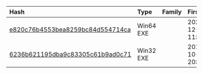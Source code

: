 |Hash|Type|Family|First_Seen|Name|
|:--|:--|:--|:--|:--|
|[e820c76b4553bea8259bc84d554714ca](https://www.virustotal.com/gui/file/e820c76b4553bea8259bc84d554714ca)|Win64 EXE||2023-12-26 11:07:14|staging.exe|
|[6236b621195dba9c83305c61b9ad0c71](https://www.virustotal.com/gui/file/6236b621195dba9c83305c61b9ad0c71)|Win32 EXE||2010-10-24 20:44:23|local.exe|
